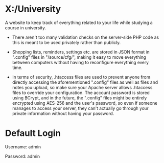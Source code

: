 # X:/University
A website to keep track of everything related to your life while studying a course in university. 

- There aren't too many validation checks on the server-side PHP code as this is meant to be used privately rather than publicly. 

- Shopping lists, reminders, settings etc. are stored in JSON format in ".config" files in "/source/cfg/", making it easy to move everything between computers without having to reconfigure everything every time.

- In terms of security, .htaccess files are used to prevent anyone from directly accessing the aforementioned ".config" files as well as files and notes you upload, so make sure your Apache server allows .htaccess files to override your configuration. The account password is stored using BCrypt, and in the future, the ".config" files might be entirely encrypted using AES-256 and the user's password, so even if someone manages to access your server, they can't actually go through your private information without having your password. 

# Default Login

Username: admin

Password: admin
